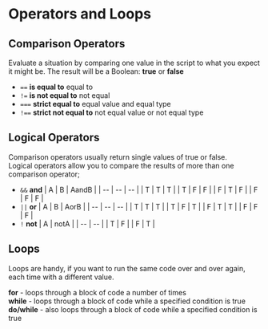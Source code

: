 # Operators and Loops

## Comparison Operators
Evaluate a situation by comparing one value in the script to what you expect it might be. The result will be a Boolean: **true** or **false**

* `==` **is equal to** equal to
* `!=` **is not equal to** not equal
* `===` **strict equal to** equal value and equal type
* `!==` **strict not equal to** not equal value or not equal type

## Logical Operators
Comparison operators usually return single values of true or false. <br/>
Logical operators allow you to compare the results of more than one comparison operator;

* `&&` **and**
| A | B | AandB |
| -- | -- | -- |
| T | T | T |
| T | F | F |
| F | T | F |
| F | F | F |
* `||` **or**
| A | B | AorB |
| -- | -- | -- |
| T | T | T |
| T | F | T |
| F | T | T |
| F | F | F |
* `!` **not**
| A | notA |
| -- | -- |
| T | F |
| F | T |

## Loops
Loops are handy, if you want to run the same code over and over again, each time with a different value.

**for** - loops through a block of code a number of times <br/>
**while** - loops through a block of code while a specified condition is true <br/>
**do/while** - also loops through a block of code while a specified condition is true
